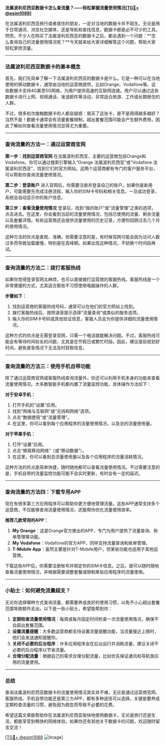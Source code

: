 **法属波利尼西亚数据卡怎么查流量？——轻松掌握流量使用情况[[TG💪+ @esim1088](https://t.me/s/esim1088)]**

在法属波利尼西亚旅行或者居住的朋友，一定对当地的数据卡并不陌生。无论是用于日常通讯、浏览社交媒体，还是导航和查找信息，数据卡都是必不可少的工具。然而，不少人在购买了法属波利尼西亚的数据卡之后，都会遇到一个问题：**怎么查询自己的流量使用情况呢？**今天就来给大家详细解答这个问题，帮助大家轻松掌控流量。

---

### 法属波利尼西亚数据卡的基本概念

首先，我们先简单了解一下法属波利尼西亚的数据卡是什么。它是一种可以在当地使用的移动数据卡，通常由当地的运营商提供，比如Orange、Vodafone等。这些数据卡支持4G甚至5G网络，为用户提供高速的互联网连接。用户可以通过这些数据卡进行上网、视频通话、发送邮件等活动，非常适合旅游、工作或长期居住的人群。

不过，很多初次接触数据卡的人都会疑惑：我买了这张卡，是不是用得越多越好？当然不是！数据卡通常会有流量套餐限制，超出套餐范围可能会产生额外费用，因此了解如何查看流量使用情况显得尤为重要。

---

### 查询流量的方法一：通过运营商官网

**第一步：找到运营商官网**
在法属波利尼西亚，主要的运营商包括Orange和Vodafone。你可以通过搜索引擎输入“Orange 法属波利尼西亚”或“Vodafone 法属波利尼西亚”，找到它们的官方网站。这两个运营商都有专门的客户服务平台，可以帮助你查询流量使用情况。

**第二步：登录账户**
进入官网后，你需要注册并登录自己的账户。如果你是新用户，可能需要先完成注册流程，输入你的SIM卡号码和相关信息。一旦成功登录，系统会自动显示你的账户信息。

**第三步：查看流量使用情况**
登录后，找到“我的账户”或“流量管理”之类的选项，点击进去。在这里，你会看到当前的流量使用情况，包括已使用的流量、剩余流量以及套餐详情。有些运营商还会提供流量使用的历史记录，方便你回顾过去几个月的使用情况。

这种方法的优点是直观、准确，但需要注意的是，有时候官网可能会因为访问人数过多而导致加载缓慢，特别是在高峰期。如果出现这种情况，不妨换个时间段再试。

---

### 查询流量的方法二：拨打客服热线

如果你觉得登录官网太麻烦，也可以直接拨打运营商的客服热线。客服热线是一个非常便捷的方式，尤其适合那些不习惯使用电脑操作的人群。

**步骤如下：**
1. 找到运营商的客服热线号码，通常可以在他们的官方网站上找到。
2. 拨打客服热线后，按照语音提示选择“流量查询”或类似的服务选项。
3. 输入你的SIM卡号码或其他验证信息，客服人员会为你提供详细的流量使用情况。

这种方式的优点是无需登录官网，只需一个电话就能解决问题。不过，客服热线可能会有等待时间较长的问题，尤其是在节假日或繁忙时段。因此，建议提前规划好时间，避免紧急情况下无法及时获取信息。

---

### 查询流量的方法三：使用手机自带功能

除了通过运营商官网或客服热线查询流量外，你还可以利用手机本身的功能来查看流量使用情况。大多数智能手机都内置了流量监控功能，具体操作方法如下：

**对于安卓手机：**
1. 打开手机的“设置”应用。
2. 找到“网络与互联网”或“无线和网络”选项。
3. 点击“数据使用”或“流量管理”。
4. 在这里，你可以看到每个应用程序的流量使用情况，以及总的流量使用量。

**对于苹果手机：**
1. 打开“设置”应用。
2. 点击“蜂窝移动网络”（或“移动数据”）。
3. 在这里，你可以看到总流量使用量以及各个应用程序的流量消耗情况。

这种方法的优点是简单快捷，随时随地都可以查看流量使用情况。不过需要注意的是，手机自带的流量监控功能可能不会实时更新，有时会有一定的延迟。

---

### 查询流量的方法四：下载专用APP

现在有很多第三方应用程序可以帮助你更方便地管理流量。这些APP通常支持多个运营商，不仅能够查询流量使用情况，还能帮你优化流量使用效率。

**推荐几款常用的APP：**
1. **My Orange**：这是Orange官方推出的APP，专门为用户提供了流量查询、账单管理等功能。
2. **My Vodafone**：Vodafone的官方APP，同样支持流量查询和账单管理。
3. **T-Mobile App**：虽然主要是针对T-Mobile用户，但某些功能也适用于其他运营商。

下载这些APP后，你需要注册账号并绑定你的SIM卡信息。之后，就可以随时随地查看流量使用情况，并根据需要调整套餐或限制某些应用程序的流量使用。

---

### 小贴士：如何避免流量超支？

无论你选择哪种方式查询流量，都需要养成良好的使用习惯，以免不小心超出套餐范围导致额外支出。以下是一些小贴士，希望能帮到你：

1. **定期检查流量使用情况**：每周或每月固定时间检查一次流量使用情况，确保不会超出套餐范围。
2. **设置流量提醒**：大多数运营商都支持设置流量提醒功能，当流量接近上限时，他们会发送通知提醒你。
3. **关闭不必要的后台程序**：许多应用程序会在后台运行并消耗流量，建议关闭不必要的后台程序以节省流量。
4. **合理分配流量**：根据自己的需求合理分配流量，比如优先保证通讯和导航类应用的流量使用。

---

### 总结

查询法属波利尼西亚数据卡的流量使用情况其实并不难，无论是通过运营商官网、客服热线、手机自带功能还是第三方APP，都有多种途径可以选择。关键是要养成定期检查流量的习惯，避免因为疏忽而导致不必要的花费。

希望这篇文章能帮助你在法属波利尼西亚愉快地使用数据卡，无论是旅行还是生活，都能享受到畅快的网络体验。如果你还有其他关于数据卡的问题，欢迎随时留言交流！

[[TG💪+ @esim1088](https://t.me/s/esim1088) ![Image](https://i.postimg.cc/4NQfJmqS/Snipaste-2025-05-13-00-14-12.png)]